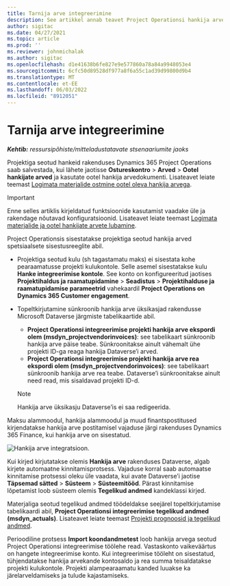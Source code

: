```yaml
---
title: Tarnija arve integreerimine
description: See artikkel annab teavet Project Operationsi hankija arvete integreerimise kohta.
author: sigitac
ms.date: 04/27/2021
ms.topic: article
ms.prod: ''
ms.reviewer: johnmichalak
ms.author: sigitac
ms.openlocfilehash: d1e41638b6fe827e9e577860a78a84a9948053e4
ms.sourcegitcommit: 6cfc50d89528df977a8f6a55c1ad39d99800d9b4
ms.translationtype: MT
ms.contentlocale: et-EE
ms.lasthandoff: 06/03/2022
ms.locfileid: "8912051"
---
```

# <a name="vendor-invoice-integration"></a>Tarnija arve integreerimine

_**Kehtib:** ressursipõhiste/mitteladustatavate stsenaariumite jaoks_

Projektiga seotud hankeid rakenduses Dynamics 365 Project Operations saab salvestada, kui lähete jaotisse **Ostureskontro** > **Arved** > **Ootel hankijate arved** ja kasutate ootel hankija arvedokumenti. Lisateavet leiate teemast [Logimata materjalide ostmine ootel oleva hankija arvega](../procurement/pending-vendor-invoices.md).

> [!IMPORTANT]
> Enne selles artiklis kirjeldatud funktsioonide kasutamist vaadake üle ja rakendage nõutavad konfiguratsioonid. Lisateavet leiate teemast [Logimata materjalide ja ootel hankijate arvete lubamine](../procurement/configure-materials-nonstocked.md).

Project Operationsis sisestatakse projektiga seotud hankija arved spetsiaalsete sisestusreeglite abil.

- Projektiga seotud kulu (sh tagastamatu maks) ei sisestata kohe pearaamatusse projekti kulukontole. Selle asemel sisestatakse kulu **Hanke integreerimise kontole**. See konto on konfigureeritud jaotises **Projektihaldus ja raamatupidamine** > **Seadistus** > **Projektihalduse ja raamatupidamise parameetrid** vahekaardil **Project Operations on Dynamics 365 Customer engagement**.
- Topeltkirjutamine sünkroonib hankija arve üksikasjad rakendusse Microsoft Dataverse järgmiste tabelikaartide abil.

     - **Project Operationsi integreerimise projekti hankija arve ekspordi olem (msdyn_projectvendorinvoices)**: see tabelikaart sünkroonib hankija arve päise teabe. Sünkroonitakse ainult vähemalt ühe projekti ID-ga reaga hankija Dataverse’i arved.
     - **Project Operationsi integreerimise projekti hankija arve rea ekspordi olem (msdyn_projectvendorinvoices)**: see tabelikaart sünkroonib hankija arve rea teabe. Dataverse’i sünkroonitakse ainult need read, mis sisaldavad projekti ID-d.

     > [!NOTE]
     > Hankija arve üksikasju Dataverse’is ei saa redigeerida.

Maksu alammoodul, hankija alammoodul ja muud finantspostitused kirjendatakse hankija arve postitamisel vajaduse järgi rakenduses Dynamics 365 Finance, kui hankija arve on sisestatud.

![Hankija arve integratsioon.](media/DW7VendorInvoice.png)

Kui kirjed kirjutatakse olemis **Hankija arve** rakenduses Dataverse, algab kirjete automaatne kinnitamisprotsess. Vajaduse korral saab automaatse kinnitamise protsessi oleku üle vaadata, kui avate Dataverse’i jaotise **Täpsemad sätted** > **Süsteem** > **Süsteemitööd**. Pärast kinnitamise lõpetamist loob süsteem olemis **Tegelikud andmed** kandeklassi kirjed.

Materjaliga seotud tegelikud andmed töödeldakse seejärel topeltkirjutamise tabelikaardi abil, **Project Operationsi integreerimise tegelikud andmed (msdyn_actuals)**. Lisateavet leiate teemast [Projekti prognoosid ja tegelikud andmed](resource-dual-write-estimates-actuals.md).

Perioodiline protsess **Import koondandmetest** loob hankija arvega seotud Project Operationsi integreerimise töölehe read. Vastaskonto vaikeväärtus on hangete integreerimise konto. Kui integreerimise tööleht on sisestatud, tühjendatakse hankija arvekande kontosaldo ja rea summa teisaldatakse projekti kulukontole. Projekti alampearaamatu kanded luuakse ka järelarveldamiseks ja tulude kajastamiseks.
